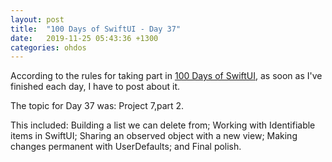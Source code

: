 ```yaml
---
layout: post
title:  "100 Days of SwiftUI - Day 37"
date:   2019-11-25 05:43:36 +1300
categories: ohdos
---
```

According to the rules for taking part in [100 Days of SwiftUI](https://www.hackingwithswift.com/100/swiftui), as soon as I've finished each day, I have to post about it.

The topic for Day 37 was: Project 7,part 2.

This included: Building a list we can delete from; Working with Identifiable items in SwiftUI; Sharing an observed object with a new view; Making changes permanent with UserDefaults; and Final polish.
